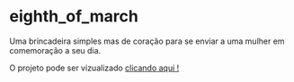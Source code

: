 # eighth_of_march
Uma brincadeira simples mas de coração para se enviar a uma mulher em comemoração a seu dia.

O projeto pode ser vizualizado [clicando aqui !](https://gabriellrs.github.io/eighth_of_march/)
